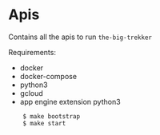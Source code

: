# Apis 

Contains all the apis to run `the-big-trekker`

Requirements: 
 - docker
 - docker-compose
 - python3
 - gcloud 
 - app engine extension python3


```
    $ make bootstrap
    $ make start
```
